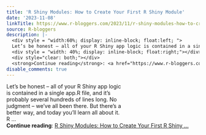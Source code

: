 ```yaml
---
title: 'R Shiny Modules: How to Create Your First R Shiny Module'
date: '2023-11-08'
linkTitle: https://www.r-bloggers.com/2023/11/r-shiny-modules-how-to-create-your-first-r-shiny-module/
source: R-bloggers
description: |-
  <div style = "width:60%; display: inline-block; float:left; ">
  Let’s be honest – all of your R Shiny app logic is contained in a single app.R file, and it’s probably several hundreds of lines long. No judgment – we’ve all been there. But there’s a better way, and today you’ll learn all about it. R ...</div>
  <div style = "width: 40%; display: inline-block; float:right;"></div>
  <div style="clear: both;"></div>
  <strong>Continue reading</strong>: <a href="https://www.r-bloggers.com/2023/11/r-shiny-modules-how-to-create-your-first-r-shiny-module/">R Shiny Modules: How to Create Your First R Shiny ...
disable_comments: true
---
```

<div style = "width:60%; display: inline-block; float:left; ">
Let’s be honest – all of your R Shiny app logic is contained in a single app.R file, and it’s probably several hundreds of lines long. No judgment – we’ve all been there. But there’s a better way, and today you’ll learn all about it. R ...</div>
<div style = "width: 40%; display: inline-block; float:right;"></div>
<div style="clear: both;"></div>
<strong>Continue reading</strong>: <a href="https://www.r-bloggers.com/2023/11/r-shiny-modules-how-to-create-your-first-r-shiny-module/">R Shiny Modules: How to Create Your First R Shiny ...